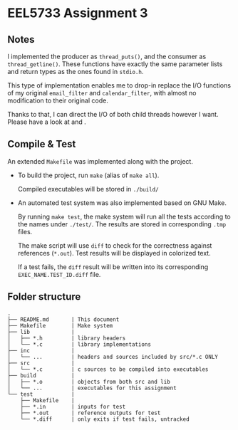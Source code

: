 # EEL5733 Assignment 3

## Notes

I implemented the producer as `thread_puts()`, and the consumer as
`thread_getline()`. These functions have exactly the same parameter lists and
return types as the ones found in `stdio.h`.

This type of implementation enables me to drop-in replace the I/O functions
of my original `email_filter` and `calendar_filter`, with almost no modification
to their original code.

Thanks to that, I can direct the I/O of both child threads however I want.
Please have a look at [](src/email_filter.c) and [](src/calendar_filter.c).

## Compile & Test

An extended `Makefile` was implemented along with the project.

+ To build the project, run `make` (alias of `make all`).

	Compiled executables will be stored in `./build/`

+ An automated test system was also implemented based on GNU Make.

	By running `make test`, the make system will run all the tests according to
	the names under `./test/`. The results are stored in corresponding `.tmp`
	files.

	The make script will use `diff` to check for the correctness against
	references (`*.out`). Test results will be displayed in colorized text.

	If a test fails, the `diff` result will be written into its corresponding
	`EXEC_NAME.TEST_ID.diff` file.

## Folder structure

```
.
├── README.md		| This document
├── Makefile		| Make system
├── lib				|
│   ├── *.h			| library headers
│   └── *.c			| library implementations
├── inc				|
│   └── ... 		| headers and sources included by src/*.c ONLY
├── src				|
│   └── *.c			| c sources to be compiled into executables
├── build			|
│   ├── *.o			| objects from both src and lib
│   └── ... 		| executables for this assignment
└── test			|
    ├── Makefile	|
    ├── *.in		| inputs for test
    ├── *.out		| reference outputs for test
    └── *.diff		| only exits if test fails, untracked
```
